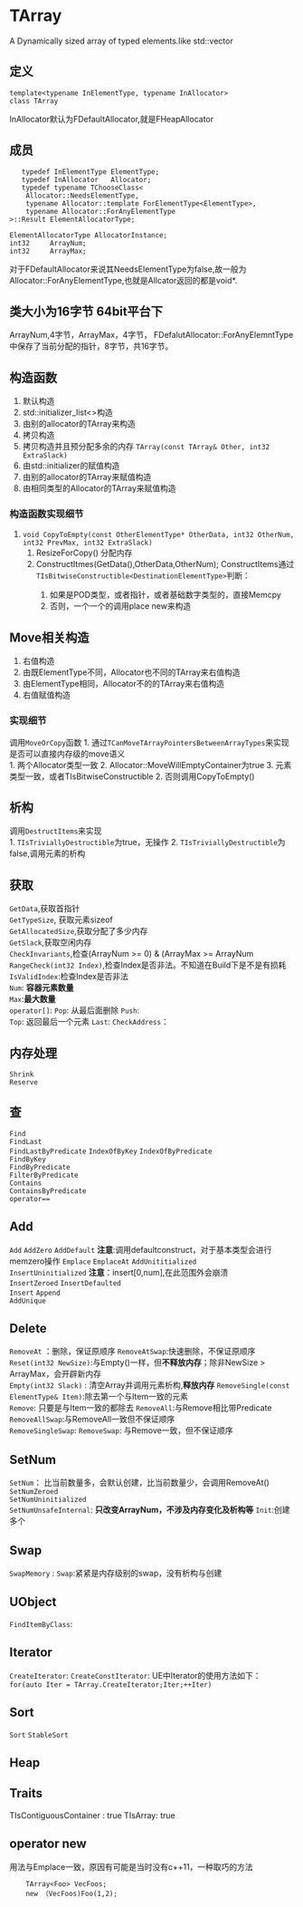 # TArray
A Dynamically sized array of typed elements.like std::vector

## 定义
	template<typename InElementType, typename InAllocator>
	class TArray  
InAllocator默认为FDefaultAllocator,就是FHeapAllocator

## 成员
	   typedef InElementType ElementType;
	   typedef InAllocator   Allocator;
	   typedef typename TChooseClass<
		Allocator::NeedsElementType,
		typename Allocator::template ForElementType<ElementType>,
		typename Allocator::ForAnyElementType
	>::Result ElementAllocatorType;

	ElementAllocatorType AllocatorInstance;
	int32	  ArrayNum;
	int32	  ArrayMax;
    
对于FDefaultAllocator来说其NeedsElementType为false,故一般为Allocator::ForAnyElementType,也就是Allcator返回的都是void*.

## 类大小为16字节 64bit平台下
ArrayNum,4字节，ArrayMax，4字节， FDefalutAllocator::ForAnyElemntType中保存了当前分配的指针，8字节，共16字节。

## 构造函数
1.	默认构造
2.	std::initializer_list<>构造
3.	由别的allocator的TArray来构造
4.	拷贝构造
5.	拷贝构造并且预分配多余的内存 `TArray(const TArray& Other, int32 ExtraSlack)`  
6.	由std::initializer的赋值构造
7.	由别的allocator的TArray来赋值构造
8.	由相同类型的Allocator的TArray来赋值构造
### 构造函数实现细节
1. `void CopyToEmpty(const OtherElementType* OtherData, int32 OtherNum, int32 PrevMax, int32 ExtraSlack)`  
    1. ResizeForCopy() 分配内存
    2. ConstructItmes<ElemntType>(GetData(),OtherData,OtherNum);
       ConstructItems通过`TIsBitwiseConstructible<DestinationElementType>`判断：
       1. 如果是POD类型，或者指针，或者基础数字类型的，直接Memcpy
       2. 否则，一个一个的调用place new来构造
 
## Move相关构造
1. 右值构造
2. 由既ElementType不同，Allocator也不同的TArray来右值构造
3. 由ElementType相同，Allocator不的的TArray来右值构造
3. 右值赋值构造
### 实现细节
调用`MoveOrCopy`函数
    1. 通过`TCanMoveTArrayPointersBetweenArrayTypes`来实现是否可以直接内存级的move语义  
        1. 两个Allocator类型一致
       	2. Allocator::MoveWillEmptyContainer为true
       	3. 元素类型一致，或者TIsBitwiseConstructible
    2. 否则调用CopyToEmpty()

## 析构
调用`DestructItems`来实现   
    1. `TIsTriviallyDestructible`为true，无操作
    2. `TIsTriviallyDestructible`为false,调用元素的析构

## 获取
`GetData`,获取首指针    
`GetTypeSize`, 获取元素sizeof    
`GetAllocatedSize`,获取分配了多少内存  
`GetSlack`,获取空闲内存  
`CheckInvariants`,检查(ArrayNum >= 0) & (ArrayMax >= ArrayNum  
`RangeCheck(int32 Index)`,检查Index是否非法。不知道在Build下是不是有损耗  
`IsValidIndex`:检查Index是否非法  
`Num`: **容器元素数量**  
`Max`:**最大数量**  
`operator[]`:
`Pop`:  从最后面删除
`Push`:  
`Top`: 返回最后一个元素
`Last`:
`CheckAddress`：
## 内存处理
`Shrink`  
`Reserve` 
## 查
`Find`  
`FindLast`  
`FindLastByPredicate` 
`IndexOfByKey` 
`IndexOfByPredicate`  
`FindByKey`  
`FindByPredicate`  
`FilterByPredicate`  
`Contains`  
`ContainsByPredicate`  
`operator==`  

## Add
`Add` 
`AddZero`
`AddDefault` **注意**:调用defaultconstruct，对于基本类型会进行memzero操作
`Emplace`
`EmplaceAt`
`AddUnititialized`  
`InsertUninitialized` **注意**：insert[0,num],在此范围外会崩溃  
`InsertZeroed`
`InsertDefaulted`  
`Insert`
`Append`  
`AddUnique` 

## Delete
`RemoveAt` ：删除，保证原顺序
`RemoveAtSwap`:快速删除，不保证原顺序
`Reset(int32 NewSize)`:与Empty()一样，但**不释放内存**；除非NewSize > ArrayMax，会开辟新内存  
`Empty(int32 Slack)` : 清空Array并调用元素析构,**释放内存**
`RemoveSingle(const ElementType& Item)`:除去第一个与Item一致的元素  
`Remove`: 只要是与Item一致的都除去
`RemoveAll`:与Remove相比带Predicate  
`RemoveAllSwap`:与RemoveAll一致但不保证顺序  
`RemoveSingleSwap`: 
`RemoveSwap`: 与Remove一致，但不保证顺序
## SetNum
`SetNum`： 比当前数量多，会默认创建，比当前数量少，会调用RemoveAt()  
`SetNumZeroed`  
`SetNumUninitialized`  
`SetNumUnsafeInternal`: **只改变ArrayNum，不涉及内存变化及析构等** 
`Init`:创建多个  

## Swap
`SwapMemory` :
`Swap`:紧紧是内存级别的swap，没有析构与创建

## UObject
`FindItemByClass`:

## Iterator
`CreateIterator`:
`CreateConstIterator`:
UE中Iterator的使用方法如下：
`for(auto Iter = TArray.CreateIterator;Iter;++Iter)`  

## Sort
`Sort`
`StableSort`

## Heap 

## Traits
TIsContiguousContainer : true
TIsArray: true

## operator new 
用法与Emplace一致，原因有可能是当时没有c++11，一种取巧的方法  

		TArray<Foo> VecFoos;
		new （VecFoos)Foo(1,2);